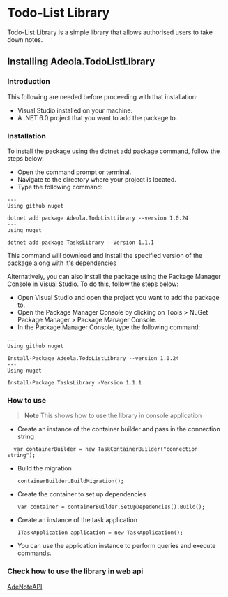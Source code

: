 # Todo-List Library
Todo-List Library is a simple library that allows authorised users to take down notes.

## Installing Adeola.TodoListLIbrary

### Introduction
This following are needed before proceeding with that installation:
 - Visual Studio installed on your machine.
 - A .NET 6.0 project that you want to add the package to.

### Installation

To install the package using the dotnet add package command, follow the steps below:
- Open the command prompt or terminal.
- Navigate to the directory where your project is located.
- Type the following command:

```
---
Using github nuget

dotnet add package Adeola.TodoListLibrary --version 1.0.24
---
using nuget

dotnet add package TasksLibrary --Version 1.1.1
```

This command will download and install the specified version of the package along with it's dependencies

Alternatively, you can also install the package using the Package Manager Console in Visual Studio. To do this, follow the steps below:
- Open Visual Studio and open the project you want to add the package to.
- Open the Package Manager Console by clicking on Tools > NuGet Package Manager > Package Manager Console.
- In the Package Manager Console, type the following command:

```
---
Using github nuget

Install-Package Adeola.TodoListLibrary --version 1.0.24
---
Using nuget

Install-Package TasksLibrary -Version 1.1.1
```


### How to use

> **Note**
> This shows how to use the library in console application

- Create an instance of the container builder and pass in the connection string

```
  var containerBuilder = new TaskContainerBuilder("connection string");
```
  
-   Build the migration
    
    ```
    containerBuilder.BuildMigration();
    ```
    
-   Create the container to set up dependencies
   
    ```
    var container = containerBuilder.SetUpDepedencies().Build();
    ```

-  Create an instance of the task application
  
   ```
   ITaskApplication application = new TaskApplication();
   ```

- You can use the application instance to perform queries and execute commands.

### Check how to use the library in web api
 [AdeNoteAPI](https://github.com/Adeola-Aderibigbe/AdeNoteAPI)
